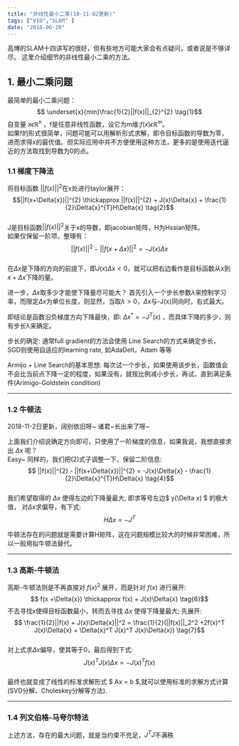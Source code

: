 ```yaml
---
title: "非线性最小二乘(18-11-02更新)"
tags: ["VIO","SLAM" ]
date: "2018-06-20"
---
```

高博的SLAM十四讲写的很好，但有些地方可能大家会有点疑问，或者说是不够详尽。
这里介绍细节的非线性最小二乘的方法。
<!--more-->

## 1. 最小二乘问题
最简单的最小二乘问题：  
$$ \underset{x}{min}\frac{1}{2}||f(x)||_{2}^{2} \tag{1}$$
自变量 $x\epsilon\mathbb{R}^{n}$ ，f是任意非线性函数，设它为m维:$f(x)\epsilon\mathbb{R}^{m}$。  
如果f的形式很简单，问题可能可以用解析形式求解，即令目标函数的导数为零，进而求得x的最优值。但实际应用中并不方便使用这种方法，更多的是使用迭代逼近的方法取找到导数为0的点。

### 1.1 梯度下降法
将目标函数 $||f(x)||^{2}$在x处进行taylor展开：
$$||f(x+\Delta{x})||^{2} \thickapprox ||f(x)||^{2} + J(x)\Delta{x} + \frac{1}{2}\Delta{x}^{T}H\Delta{x} \tag{2}$$  
J是目标函数$||f(x)||^{2}$关于x的导数，即jacobian矩阵，H为Hssian矩阵。  
如果仅保留一阶项，整理有：
$$||f(x)||^{2} - ||f(x+\Delta{x})||^{2} =  -J(x)\Delta{x} \tag{3}$$  
在$\Delta{x}$是下降的方向的前提下，即$J(x)\Delta{x}<0$，就可以把右边看作是目标函数从x到$x+\Delta{x}$下降的量。

进一步，$\Delta{x}$取多少才能使下降量尽可能大？
首先引入一个步长参数$\lambda$来控制学习率，而限定$\Delta{x}$为单位长度，则显然，当取$\lambda>0$，$\Delta{x}$与-J(x)同向时，右式最大。

即结论是函数沿负梯度方向下降最快，即: $\Delta{x^{*}} = -J^{T}(x)$ ，而具体下降的多少，则有步长$\lambda$来确定。

步长的确定:
    通常full gradient的方法会使用 Line Search的方式来确定步长， SGD则使用自适应的learning rate, 如AdaDelt，Adam 等等

Armijo + Line Search的基本思想: 每次试一个步长，如果使用该步长，函数值会不会比当前点下降一定的程度，如果没有，就按比例减小步长，再试，直到满足条件(Arimigo-Goldstein condition)

---

### 1.2 牛顿法

2018-11-2日更新，阔别依旧呀~ 诸君~长出来了呀~

上面我们介绍说确定方向即可，只使用了一阶梯度的信息，如果我说，我想直接求出 $\Delta x$ 呢？  
Easy~ 同样的，我们把(2)式子调整一下，保留二阶信息:
$$ ||f(x)||^{2} - ||f(x+\Delta{x})||^{2} = -J(x)\Delta{x} - \frac{1}{2}\Delta{x}^{T}H\Delta{x} \tag{4}$$  
我们希望取得的 $\Delta x$ 使得左边的下降量最大, 即求等号左边$ y(\Delta x) $ 的极大值， 对$\Delta x$求偏导，有下式:
$$ H\Delta{x} = -J^T \tag{5} $$

牛顿法存在的问题就是需要计算H矩阵，这在问题规模比较大的时候非常困难，所以一般用拟牛顿法替代。

--- 

### 1.3 高斯-牛顿法
高斯-牛顿法则是不再直接对 $f(x)^2$ 展开，而是针对 $f(x)$ 进行展开:
$$ f(x +\Delta{x}) \thickapprox f(x) + J(x)\Delta{x} \tag{6}$$
不去寻找x使得目标函数最小，转而去寻找 $\Delta{x}$ 使得下降量最大; 先展开:
$$ \frac{1}{2}||f(x) + J(x)\Delta{x}||^2 = \frac{1}{2}(||f(x)||_2^2 +2f(x)^T J(x)\Delta{x} + \Delta{x}^T J(x)^T J(x)\Delta{x}) \tag{7}$$  
对上式求$\Delta{x}$偏导，使其等于0，最后得到下式:
$$ J(x)^T J(x)\Delta{x} = -J(x)^T f(x) \tag{8}$$  
最终也就变成了线性的标准求解形式 $ Ax = b $,就可以使用标准的求解方式计算(SVD分解、Choleskey分解等方法). 

---

### 1.4 列文伯格-马夸尔特法
上述方法，存在的最大问题，就是当约束不充足，$J^T J$不满秩
